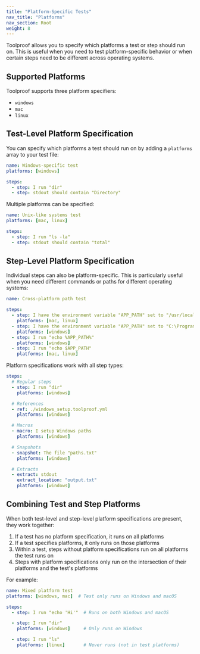 ```yaml
---
title: "Platform-Specific Tests"
nav_title: "Platforms"
nav_section: Root
weight: 8
---
```


Toolproof allows you to specify which platforms a test or step should run on. This is useful when you need to test platform-specific behavior or when certain steps need to be different across operating systems.

## Supported Platforms

Toolproof supports three platform specifiers:
- `windows`
- `mac`
- `linux`

## Test-Level Platform Specification

You can specify which platforms a test should run on by adding a `platforms` array to your test file:

```yml
name: Windows-specific test
platforms: [windows]

steps:
  - step: I run "dir"
  - step: stdout should contain "Directory"
```

Multiple platforms can be specified:

```yml
name: Unix-like systems test
platforms: [mac, linux]

steps:
  - step: I run "ls -la"
  - step: stdout should contain "total"
```

## Step-Level Platform Specification

Individual steps can also be platform-specific. This is particularly useful when you need different commands or paths for different operating systems:

```yml
name: Cross-platform path test

steps:
  - step: I have the environment variable "APP_PATH" set to "/usr/local/bin"
    platforms: [mac, linux]
  - step: I have the environment variable "APP_PATH" set to "C:\Program Files"
    platforms: [windows]
  - step: I run "echo %APP_PATH%"
    platforms: [windows]
  - step: I run "echo $APP_PATH"
    platforms: [mac, linux]
```

Platform specifications work with all step types:

```yml
steps:
  # Regular steps
  - step: I run "dir"
    platforms: [windows]

  # References
  - ref: ./windows_setup.toolproof.yml
    platforms: [windows]

  # Macros
  - macro: I setup Windows paths
    platforms: [windows]

  # Snapshots
  - snapshot: The file "paths.txt"
    platforms: [windows]

  # Extracts
  - extract: stdout
    extract_location: "output.txt"
    platforms: [windows]
```

## Combining Test and Step Platforms

When both test-level and step-level platform specifications are present, they work together:

1. If a test has no platform specification, it runs on all platforms
2. If a test specifies platforms, it only runs on those platforms
3. Within a test, steps without platform specifications run on all platforms the test runs on
4. Steps with platform specifications only run on the intersection of their platforms and the test's platforms

For example:

```yml
name: Mixed platform test
platforms: [windows, mac]  # Test only runs on Windows and macOS

steps:
  - step: I run "echo 'Hi'"  # Runs on both Windows and macOS

  - step: I run "dir"
    platforms: [windows]     # Only runs on Windows

  - step: I run "ls"
    platforms: [linux]       # Never runs (not in test platforms)
```
